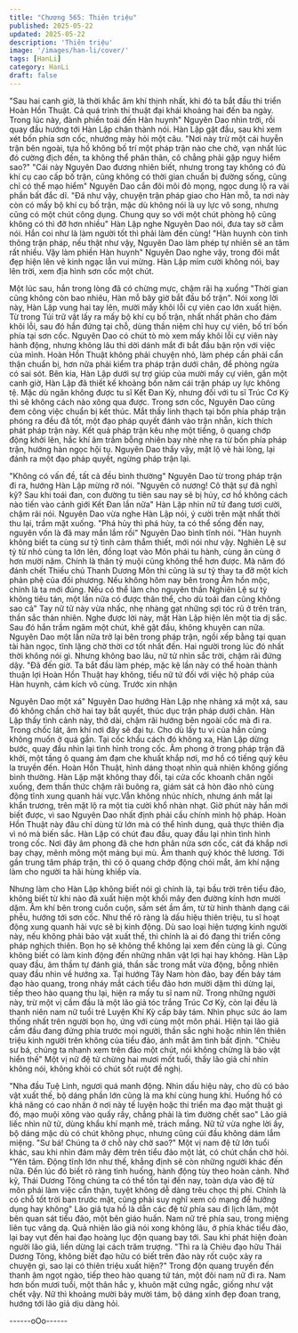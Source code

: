 ```yaml
---
title: "Chương 565: Thiên triệu"
published: 2025-05-22
updated: 2025-05-22
description: 'Thiên triệu'
image: '/images/han-li/cover/'
tags: [HanLi]
category: HanLi
draft: false
---
```


"Sau hai canh giờ, là thời khắc âm khí thịnh nhất, khi đó ta bắt
đầu thi triển Hoàn Hồn Thuật. Cả quá trình thi thuật đại khái
khoảng hai đến ba ngày. Trong lúc này, đành phiền toái đến Hàn
huynh" Nguyên Dao nhìn trời, rồi quay đầu hướng tới Hàn Lập
chân thành nói.
Hàn Lập gật đầu, sau khi xem xét bốn phía sơn cốc, nhướng mày
hỏi một câu.
"Nơi này trừ một cái huyễn trận bên ngoài, tựa hồ không bố trí
một pháp trận nào che chở, vạn nhất lúc đó cường địch đến, ta
không thể phân thân, cô chẳng phải gặp nguy hiểm sao?"
"Cái này Nguyên Dao đương nhiên biết, nhưng trong tay không có
đủ khí cụ cao cấp bố trận, cũng không có thời gian chuẩn bị
đường sống, cũng chỉ có thể mạo hiểm" Nguyên Dao cắn đôi môi
đỏ mọng, ngọc dung lộ ra vài phần bất đắc dĩ.
"Đã như vậy, chuyện trận pháp giao cho Hàn mỗ, ta nơi này còn
có mấy bộ khí cụ bố trận, mặc dù không nói là uy lực vô song,
nhưng cũng có một chút công dụng. Chung quy so với một chút
phòng hộ cũng không có thì đỡ hơn nhiều" Hàn Lập nghe Nguyên
Dao nói, đưa tay sờ cằm nói.
Hắn coi như là làm người tốt thì phải làm đến cùng!
"Hàn huynh còn tinh thông trận pháp, nếu thật như vậy, Nguyên
Dao làm phép tự nhiên sẽ an tâm rất nhiều. Vậy làm phiền Hàn
huynh" Nguyên Dao nghe vậy, trong đôi mắt đẹp hiện lên vẻ kinh
ngạc lẫn vui mừng.
Hàn Lập mỉm cười không nói, bay lên trời, xem địa hình sơn cốc
một chút.

Một lúc sau, hắn trong lòng đã có chừng mực, chậm rãi hạ xuống
"Thời gian cũng không còn bao nhiêu, Hàn mỗ bây giờ bắt đầu bố
trận".
Nói xong lời này, Hàn Lập vung hai tay lên, mười mấy khôi lỗi cự
viên cao lớn xuất hiện.
Từ trong Túi trữ vật lấy ra mấy bộ khí cụ bố trận, nhất nhất phân
cho đám khôi lỗi, sau đó hắn đứng tại chỗ, dùng thần niệm chỉ
huy cự viên, bố trí bốn phía tại sơn cốc.
Nguyên Dao có chút tò mò xem mấy khôi lỗi cự viên này hành
động, nhưng không lâu thì dời dánh mắt đi bắt đầu bận rộn với
việc của mình.
Hoàn Hồn Thuật không phải chuyện nhỏ, làm phép cần phải cẩn
thận chuẩn bị, hơn nữa phải kiểm tra pháp trận dưới chân, để
phòng ngừa có sai sót.
Bên kia, Hàn Lập dưới sự trợ giúp của mười mấy cự viên, gần
một canh giờ, Hàn Lập đã thiết kế khoảng bốn năm cái trận pháp
uy lực không tệ.
Mặc dù ngăn không được tu sĩ Kết Đan Kỳ, nhưng đối với tu sĩ
Trúc Cơ Kỳ thì sẽ không cách nào xông qua được.
Trong sơn cốc, Nguyên Dao cũng đem công việc chuẩn bị kết
thúc.
Mắt thấy linh thạch tại bốn phía pháp trận phóng ra đều đã tốt,
một đạo pháp quyết đánh vào trận nhẫn, kích thích phát pháp trận
này.
Kết quả pháp trận kêu nhẹ một tiếng, ô quang chớp động khởi
lên, hắc khí âm trầm bỗng nhiên bay nhè nhẹ ra từ bốn phía pháp
trận, hướng hàn ngọc hội tụ.
Nguyên Dao thấy vậy, mặt lộ vẻ hài lòng, lại đánh ra một đạo
pháp quyết, ngừng pháp trận lại.

"Không có vấn đề, tất cả đều bình thường" Nguyên Dao từ trong
pháp trận đi ra, hướng Hàn Lập mừng rỡ nói.
"Nguyên cô nương! Cô thật sự đã nghĩ kỹ? Sau khi toái đan, con
đường tu tiên sau nay sẽ bị hủy, cơ hồ không cách nào tiến vào
cảnh giới Kết Đan lần nữa" Hàn Lập nhìn nữ tử đang tươi cười,
chậm rãi nói.
Nguyên Dao vừa nghe Hàn Lập nói, ý cười trên mặt nhất thời thu
lại, trầm mặt xuống.
"Phá hủy thì phá hủy, ta có thể sống đến nay, nguyên vốn là đã
may mắn lắm rồi" Nguyên Dao bình tĩnh nói.
"Hàn huynh không biết ta cùng sư tỷ tình cảm thắm thiết, mới nói
như vậy. Nghiên Lệ sư tỷ từ nhỏ cùng ta lớn lên, đồng loạt vào
Môn phái tu hành, cùng ăn cùng ở hơn mười năm. Chính là thân
tỷ muội cũng không thể hơn được. Mà năm đó đánh chết Thiếu
chủ Thanh Dương Môn thì cũng là sư tỷ thay ta đỡ một kích phản
phệ của đối phương. Nếu không hôm nay bên trong Âm hồn mộc,
chính là ta mới đúng. Nếu có thể làm cho nguyên thần Nghiên Lệ
sư tỷ không tiêu tán, một lần nữa có được thân thể, cho dù toái
đan cũng không sao cả" Tay nữ tử này vừa nhấc, nhẹ nhàng gạt
những sợi tóc rủ ở trên trán, thần sắc thản nhiên.
Nghe được lời này, mặt Hàn Lập hiện lên một tia dị sắc.
Sau đó hắn trầm ngâm một chút, khẽ gật đầu, không khuyên can
nữa.
Nguyên Dao một lần nữa trở lại bên trong pháp trận, ngồi xếp
bằng tại quan tài hàn ngọc, tĩnh lặng chờ thời cơ tốt nhất đến.
Hai người trong lúc đó nhất thời không nói gì. Nhưng không bao
lâu, nữ tử nhìn sắc trời, chậm rãi đứng dậy.
"Đã đến giờ. Ta bắt đầu làm phép, mặc kệ lần này có thể hoàn
thành thuận lợi Hoàn Hồn Thuật hay không, tiểu nữ tử đối với việc
hộ pháp của Hàn huynh, cảm kích vô cùng. Trước xin nhận

Nguyên Dao một xá" Nguyên Dao hướng Hàn Lập nhẹ nhàng xá
một xá, sau đó không chần chờ hai tay bắt quyết, thúc dục trận
pháp dưới chân.
Hàn Lập thấy tình cảnh này, thở dài, chậm rãi hướng bên ngoài
cốc mà đi ra.
Trong chốc lát, âm khí nơi đây sẽ đại tụ. Cho dù lấy tu vi của hắn
cũng không muốn ở quá gần.
Tại cốc khẩu cách đó không xa, Hàn Lập dừng bước, quay đầu
nhìn lại tình hình trong cốc.
Âm phong ở trong pháp trận đã khởi, một tầng ô quang ảm đạm
che khuất khắp nơi, mơ hồ có tiếng quỷ kêu la truyền đến.
Hoàn Hồn Thuật, hình dáng thoạt nhìn quả nhiên không giống
bình thường.
Hàn Lập mặt không thay đổi, tại cửa cốc khoanh chân ngồi
xuống, đem thần thức chậm rãi buông ra, giám sát cả hòn đảo
nhỏ cùng động tĩnh xung quanh hải vực.Vẫn không nhúc nhích,
nhưng ánh mắt lại khẩn trương, trên mặt lộ ra một tia cười khổ
nhàn nhạt.
Giờ phút này hắn mới biết được, vì sao Nguyên Dao nhất định
phải cầu chính mình hộ pháp.
Hoàn Hồn Thuật này đâu chỉ dùng từ lớn mà có thể hình dung,
quả thực thiên địa vì nó mà biến sắc.
Hàn Lập có chút đau đầu, quay đầu lại nhìn tình hình trong cốc.
Nơi đây âm phong đã che hơn phân nửa sơn cốc, cát đá khắp nơi
bay chạy, mênh mông một mảng bụi mù.
Âm thanh quỷ khóc thê lương.
Tới gần trung tâm pháp trận, thì có ô quang chớp động chói mắt,
âm khí nặng làm cho người ta hãi hùng khiếp vía.

Nhưng làm cho Hàn Lập không biết nói gì chính là, tại bầu trời
trên tiểu đảo, không biết từ khi nào đã xuất hiện một khối mây đen
đường kính hơn mười dặm.
Âm khí bên trong cuồn cuộn, sấm sét ầm ầm, từ từ hình thành
dạng cái phễu, hướng tới sơn cốc.
Như thế rõ ràng là dấu hiệu thiên triệu, tu sĩ hoạt động xung
quanh hải vực sẽ bị kinh động.
Dù sao loại hiện tượng kinh người này, nếu không phải bảo vật
xuất thế, thì chính là ai đó đang thi triển công pháp nghịch thiên.
Bọn họ sẽ không thể không lại xem đến cùng là gì.
Cũng không biết có làm kinh động đến những nhân vật lợi hại hay
không.
Hàn Lập quay đầu, âm thầm tự đánh giá, thần sắc trong mắt vừa
động, bỗng nhiên quay đầu nhìn về hướng xa.
Tại hướng Tây Nam hòn đảo, bay đến bảy tám đạo hào quang,
trong nháy mắt cách tiểu đảo hơn mười dặm thì dừng lại, tiếp
theo hào quang thu lại, hiện ra mấy tu sĩ nam nữ.
Trong những người này, trừ một vị cầm đầu là một lão giả tóc
trắng Trúc Cơ Kỳ, còn lại đều là thanh niên nam nữ tuổi trẻ Luyện
Khí Kỳ cấp bảy tám.
Nhìn phục sức áo lam thống nhất trên người bọn họ, ứng với
cùng một môn phái.
Hiện tại lão giả cầm đầu đang đứng phía trước mọi người, thần
sắc nghi hoặc nhìn lên thiên triệu kinh người trên không của tiểu
đảo, ánh mắt âm tình bất định.
"Chiêu sư bá, chúng ta nhanh xem trên đảo một chút, nói không
chừng là bảo vật hiển thế" Một vị nữ đệ tử chừng hai mươi mốt
tuổi, thấy lão giả chỉ nhìn không nói, không khỏi có chút sốt ruột
đề nghị.

"Nha đầu Tuệ Linh, ngươi quá manh động. Nhìn dấu hiệu này, cho
dù có bảo vật xuất thế, bộ dáng phần lớn cũng là ma khí cùng
hung khí. Huống hồ có khả năng có cao nhân ở nơi này tế luyện
hoặc thi triển ma đạo mật thuật gì đó, mạo muội xông vào quấy
rầy, chẳng phải là tìm đường chết sao" Lão giả liếc nhìn nữ tử,
dùng khẩu khí mạnh mẽ, trách mắng.
Nữ tử vừa nghe lời ấy, bộ dáng mặc dù có chút không phục,
nhưng cũng cúi đầu không dám lắm miệng.
"Sư bá! Chúng ta ở chỗ này chờ sao?" Một vị nam đệ tử lớn tuổi
khác, sau khi nhìn đám mây đêm trên tiểu đảo một lát, có chút
chần chờ hỏi.
"Yên tâm. Động tĩnh lớn như thế, khẳng định sẽ còn những người
khác đến nữa. Đến lúc đó biết rõ ràng tình huống, hành động tùy
theo hoàn cảnh. Nhớ kỹ, Thái Dương Tông chúng ta có thể tồn tại
đến nay, toàn dựa vào đệ tử môn phái làm việc cẩn thận, tuyệt
không dễ dàng trêu chọc thị phi. Chính là có chỗ tốt trời ban trước
mặt, cũng phải suy nghĩ xem có mạng để hưởng dụng hay không"
Lão giả tựa hồ là dẫn các đệ tử phía sau đi lịch lãm, một bên
quan sát tiểu đảo, một bên giáo huấn.
Nam nữ trẻ phía sau, trong miệng liên tục vâng dạ.
Quả nhiên lão giả nói xong không lâu, ở phía khác tiểu đảo, lại
bay vụt đến hai đạo hoàng lục độn quang bay tới. Sau khi phát
hiện đoàn người lão giả, liền dừng lại cách trăm trượng.
"Thì ra là Chiêu đạo hữu Thái Dương Tông, không biết đạo hữu
có biết trên đảo này rốt cuộc xảy ra chuyện gì, sao lại có thiên
triệu xuất hiện?" Trong độn quang truyền đến thanh âm ngọt
ngào, tiếp theo hào quang tứ tán, một đôi nam nữ đi ra.
Nam hơn bốn mươi tuổi, một thân hắc y, khuôn mặt cứng ngắc,
giống như vật chết vậy. Nữ thì khoảng mười bảy mười tám, bộ
dáng xinh đẹp đoan trang, hướng tới lão giả dịu dàng hỏi.

------oOo------

